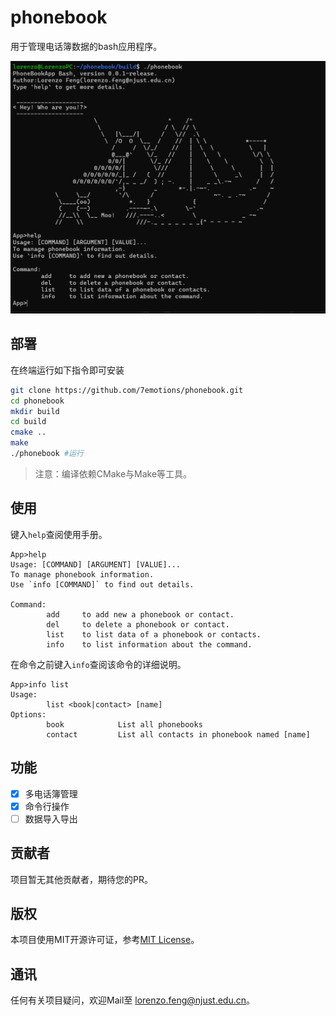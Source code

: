 # phonebook

用于管理电话簿数据的bash应用程序。

![overview](images/overview.png)

## 部署

在终端运行如下指令即可安装

``` bash
git clone https://github.com/7emotions/phonebook.git
cd phonebook
mkdir build
cd build
cmake ..
make
./phonebook #运行
```

> 注意：编译依赖CMake与Make等工具。

## 使用

键入`help`查阅使用手册。

```
App>help
Usage: [COMMAND] [ARGUMENT] [VALUE]...
To manage phonebook information.
Use `info [COMMAND]` to find out details.

Command:
        add     to add new a phonebook or contact.
        del     to delete a phonebook or contact.
        list    to list data of a phonebook or contacts.
        info    to list information about the command.
```

在命令之前键入`info`查阅该命令的详细说明。

```
App>info list
Usage:
        list <book|contact> [name]
Options:
        book            List all phonebooks
        contact         List all contacts in phonebook named [name]
```

## 功能
- [x] 多电话簿管理
- [x] 命令行操作
- [ ] 数据导入导出

## 贡献者
项目暂无其他贡献者，期待您的PR。

## 版权
本项目使用MIT开源许可证，参考[MIT License](./LICENSE)。

## 通讯
任何有关项目疑问，欢迎Mail至 [lorenzo.feng@njust.edu.cn]()。

